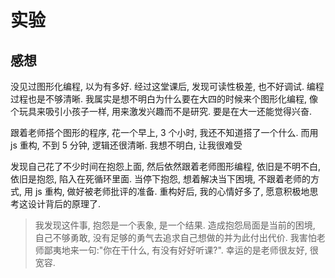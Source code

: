 # 实验

## 感想

没见过图形化编程, 以为有多好. 经过这堂课后, 发现可读性极差, 也不好调试. 编程过程也是不够清晰. 我属实是想不明白为什么要在大四的时候来个图形化编程, 像个玩具来吸引小孩子一样, 用来激发兴趣而不是研究. 要是在大一还能觉得兴奋.

跟着老师搭个图形的程序, 花一个早上, 3 个小时, 我还不知道搭了一个什么. 而用 js 重构, 不到 5 分钟, 逻辑还很清晰. 我想不明白, 让我很难受

发现自己花了不少时间在抱怨上面, 然后依然跟着老师图形编程, 依旧是不明不白, 依旧是抱怨, 陷入在死循环里面. 当停下抱怨, 想着解决当下困境, 不跟着老师的方式, 用 js 重构, 做好被老师批评的准备. 重构好后, 我的心情好多了, 愿意积极地思考这设计背后的原理了.

> 我发现这件事, 抱怨是一个表象, 是一个结果. 造成抱怨局面是当前的困境, 自己不够勇敢, 没有足够的勇气去追求自己想做的并为此付出代价. 我害怕老师鄙夷地来一句:"你在干什么, 有没有好好听课?". 幸运的是老师很友好, 很宽容.
